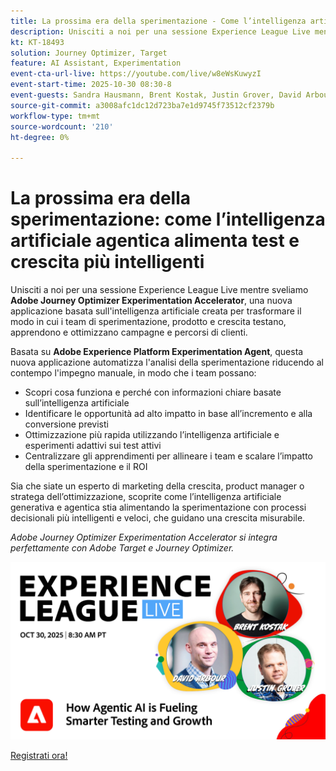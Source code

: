 ```yaml
---
title: La prossima era della sperimentazione - Come l’intelligenza artificiale agentica alimenta test e crescita più intelligenti
description: Unisciti a noi per una sessione Experience League Live mentre sveliamo Adobe Journey Optimizer Experimentation Accelerator, una nuova applicazione basata sull’intelligenza artificiale creata per trasformare il modo in cui i team di sperimentazione, prodotto e crescita testano, apprendono e ottimizzano campagne e percorsi di clienti.
kt: KT-18493
solution: Journey Optimizer, Target
feature: AI Assistant, Experimentation
event-cta-url-live: https://youtube.com/live/w8eWsKuwyzI
event-start-time: 2025-10-30 08:30-8
event-guests: Sandra Hausmann, Brent Kostak, Justin Grover, David Arbour
source-git-commit: a3008afc1dc12d723ba7e1d9745f73512cf2379b
workflow-type: tm+mt
source-wordcount: '210'
ht-degree: 0%

---
```



# La prossima era della sperimentazione: come l’intelligenza artificiale agentica alimenta test e crescita più intelligenti

Unisciti a noi per una sessione Experience League Live mentre sveliamo **Adobe Journey Optimizer Experimentation Accelerator**, una nuova applicazione basata sull&#39;intelligenza artificiale creata per trasformare il modo in cui i team di sperimentazione, prodotto e crescita testano, apprendono e ottimizzano campagne e percorsi di clienti.

Basata su **Adobe Experience Platform Experimentation Agent**, questa nuova applicazione automatizza l&#39;analisi della sperimentazione riducendo al contempo l&#39;impegno manuale, in modo che i team possano:

* Scopri cosa funziona e perché con informazioni chiare basate sull’intelligenza artificiale
* Identificare le opportunità ad alto impatto in base all’incremento e alla conversione previsti
* Ottimizzazione più rapida utilizzando l’intelligenza artificiale e esperimenti adattivi sui test attivi
* Centralizzare gli apprendimenti per allineare i team e scalare l’impatto della sperimentazione e il ROI

Sia che siate un esperto di marketing della crescita, product manager o stratega dell’ottimizzazione, scoprite come l’intelligenza artificiale generativa e agentica stia alimentando la sperimentazione con processi decisionali più intelligenti e veloci, che guidano una crescita misurabile.

*Adobe Journey Optimizer Experimentation Accelerator si integra perfettamente con Adobe Target e Journey Optimizer.*

[![ExL LIVE 17 gennaio 2024](/help/experience-league-live/assets/exl-live-episode-10-30-25-web-banner-v2.png)](https://engage.adobe.com/ExpLeagueLive-251030.html)

[Registrati ora!](https://engage.adobe.com/ExpLeagueLive-251030.html)
